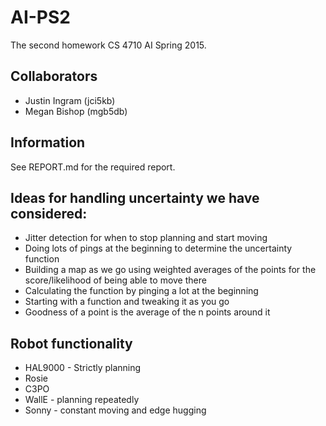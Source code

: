# AI-PS2
The second homework CS 4710 AI Spring 2015.

## Collaborators
* Justin Ingram (jci5kb)
* Megan Bishop (mgb5db)

## Information
See REPORT.md for the required report.

## Ideas for handling uncertainty we have considered:
* Jitter detection for when to stop planning and start moving
* Doing lots of pings at the beginning to determine the uncertainty function
* Building a map as we go using weighted averages of the points for the score/likelihood of being able to move there
* Calculating the function by pinging a lot at the beginning
* Starting with a function and tweaking it as you go
* Goodness of a point is the average of the n points around it


## Robot functionality
* HAL9000 - Strictly planning
* Rosie
* C3PO
* WallE - planning repeatedly
* Sonny - constant moving and edge hugging
